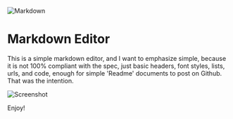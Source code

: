 ![Markdown](github.com/kuyawa/Gallery/Markdown/logo.png)

# Markdown Editor

This is a simple markdown editor, and I want to emphasize simple, because it is not 100% compliant with the spec, just basic headers, font styles, lists, urls, and code, enough for simple 'Readme' documents to post on Github. That was the intention.

![Screenshot](github.com/kuyawa/Gallery/Markdown/screenshot.jpg)

Enjoy!